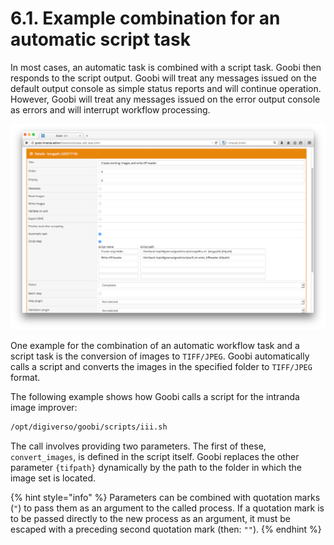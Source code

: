 # 6.1. Example combination for an automatic script task

In most cases, an automatic task is combined with a script task. Goobi then responds to the script output. Goobi will treat any messages issued on the default output console as simple status reports and will continue operation. However, Goobi will treat any messages issued on the error output console as errors and will interrupt workflow processing.

![Combining automatic workflow steps and scripts](../../.gitbook/assets/87e.png)

One example for the combination of an automatic workflow task and a script task is the conversion of images to `TIFF/JPEG`. Goobi automatically calls a script and converts the images in the specified folder to `TIFF/JPEG` format.

The following example shows how Goobi calls a script for the intranda image improver:

```bash
/opt/digiverso/goobi/scripts/iii.sh
```

The call involves providing two parameters. The first of these, `convert_images`, is defined in the script itself. Goobi replaces the other parameter `{tifpath}` dynamically by the path to the folder in which the image set is located.

{% hint style="info" %}
Parameters can be combined with quotation marks \(`"`\) to pass them as an argument to the called process. If a quotation mark is to be passed directly to the new process as an argument, it must be escaped with a preceding second quotation mark \(then: `""`\).
{% endhint %}

